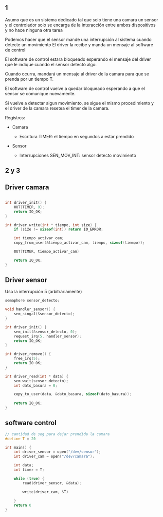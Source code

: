 ## 1
Asumo que es un sistema dedicado tal que solo tiene una camara un sensor y el controlador solo se encarga de la interacción entre ambos dispositivos y no hace ninguna otra tarea

Podemos hacer que el sensor mande una interrupción al sistema cuando detecte un movimiento
El driver la recibe y manda un mensaje al software de control

El software de control estara bloqueado esperando el mensaje del driver que le indique cuando el sensor detectó algo.

Cuando ocurra, mandará un mensaje al driver de la camara para que se prenda por un tiempo T. 

El software de control vuelve a quedar bloqueado esperando a que el sensor se comunique nuevamente.

Si vuelve a detectar algun movimiento, se sigue el mismo procedimiento y el driver de la camara resetea el timer de la camara.

Registros:

- Camara
    - Escritura
        TIMER: el tiempo en segundos a estar prendido

- Sensor    
    - Interrupciones
        SEN_MOV_INT: sensor detecto movimiento


## 2 y 3

## Driver camara

```c

int driver_init() {
    OUT(TIMER, 0);
    return IO_OK;
}

int driver_write(int * tiempo, int size) {
    if (size != sizeof(int)) return IO_ERROR;

    int tiempo_activar_cam;
    copy_from_user(&tiempo_activar_cam, tiempo, sizeof(tiempo));

    OUT(TIMER, tiempo_activar_cam)

    return IO_OK;
}
```

## Driver sensor

Uso la interrupción 5 (arbitrariamente)

```c
semaphore sensor_detecto;

void handler_sensor() {
    sem_singal(&sensor_detecto);
}

int driver_init() {
    sem_init(&sensor_detecto, 0);
    request_irq(5, handler_sensor);
    return IO_OK;
}

int driver_remove() {
    free_irq(5);
    return IO_OK;
}

int driver_read(int * data) {
    sem_wait(sensor_detecto);
    int dato_basura = 0;

    copy_to_user(data, &dato_basura, sizeof(dato_basura));
    
    return IO_OK;
}

```

## software control

```c
// cantidad de seg para dejar prendida la camara
#define T = 20

int main() {
    int driver_sensor = open("/dev/sensor");
    int driver_cam = open("/dev/camara");

    int data;
    int timer = T;

    while (true) {
        read(driver_sensor, &data);

        write(driver_cam, &T)
        
    }
    return 0
}

```
